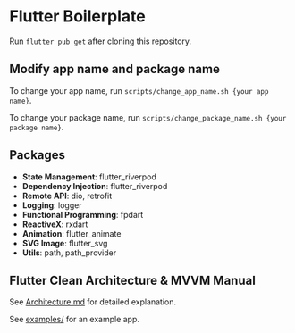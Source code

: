 # Flutter Boilerplate

Run `flutter pub get` after cloning this repository.

## Modify app name and package name

To change your app name, run `scripts/change_app_name.sh {your app name}`.

To change your package name, run `scripts/change_package_name.sh {your package name}`.

## Packages

- **State Management**: flutter_riverpod
- **Dependency Injection**: flutter_riverpod
- **Remote API**: dio, retrofit
- **Logging**: logger
- **Functional Programming**: fpdart
- **ReactiveX**: rxdart
- **Animation**: flutter_animate
- **SVG Image**: flutter_svg
- **Utils**: path, path_provider

## Flutter Clean Architecture & MVVM Manual

See [Architecture.md](./architecture.md) for detailed explanation.

See [examples/](./examples/) for an example app.
